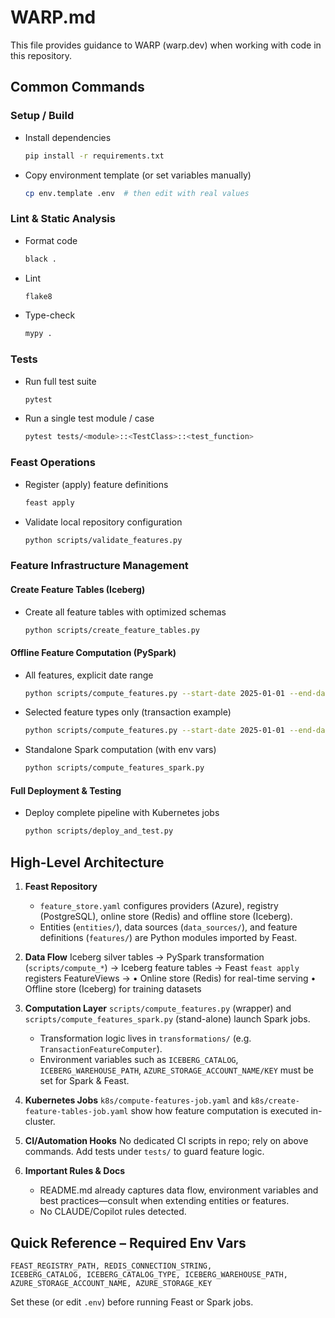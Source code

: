 # WARP.md

This file provides guidance to WARP (warp.dev) when working with code in this repository.

## Common Commands

### Setup / Build
- Install dependencies
  ```bash
  pip install -r requirements.txt
  ```
- Copy environment template (or set variables manually)
  ```bash
  cp env.template .env  # then edit with real values
  ```

### Lint & Static Analysis
- Format code
  ```bash
  black .
  ```
- Lint
  ```bash
  flake8
  ```
- Type-check
  ```bash
  mypy .
  ```

### Tests
- Run full test suite
  ```bash
  pytest
  ```
- Run a single test module / case
  ```bash
  pytest tests/<module>::<TestClass>::<test_function>
  ```

### Feast Operations
- Register (apply) feature definitions
  ```bash
  feast apply
  ```
- Validate local repository configuration
  ```bash
  python scripts/validate_features.py
  ```

### Feature Infrastructure Management

#### Create Feature Tables (Iceberg)
- Create all feature tables with optimized schemas
  ```bash
  python scripts/create_feature_tables.py
  ```

#### Offline Feature Computation (PySpark)
- All features, explicit date range
  ```bash
  python scripts/compute_features.py --start-date 2025-01-01 --end-date 2025-01-31
  ```
- Selected feature types only (transaction example)
  ```bash
  python scripts/compute_features.py --start-date 2025-01-01 --end-date 2025-01-31 --feature-types transaction
  ```
- Standalone Spark computation (with env vars)
  ```bash
  python scripts/compute_features_spark.py
  ```

#### Full Deployment & Testing
- Deploy complete pipeline with Kubernetes jobs
  ```bash
  python scripts/deploy_and_test.py
  ```

## High-Level Architecture

1. **Feast Repository**
   - `feature_store.yaml` configures providers (Azure), registry (PostgreSQL), online store (Redis) and offline store (Iceberg).
   - Entities (`entities/`), data sources (`data_sources/`), and feature definitions (`features/`) are Python modules imported by Feast.

2. **Data Flow**
   Iceberg silver tables → PySpark transformation (`scripts/compute_*`) → Iceberg feature tables → Feast `feast apply` registers FeatureViews →
   • Online store (Redis) for real-time serving
   • Offline store (Iceberg) for training datasets

3. **Computation Layer**
   `scripts/compute_features.py` (wrapper) and `scripts/compute_features_spark.py` (stand-alone) launch Spark jobs.
   - Transformation logic lives in `transformations/` (e.g. `TransactionFeatureComputer`).
   - Environment variables such as `ICEBERG_CATALOG`, `ICEBERG_WAREHOUSE_PATH`, `AZURE_STORAGE_ACCOUNT_NAME/KEY` must be set for Spark & Feast.

4. **Kubernetes Jobs**
   `k8s/compute-features-job.yaml` and `k8s/create-feature-tables-job.yaml` show how feature computation is executed in-cluster.

5. **CI/Automation Hooks**
   No dedicated CI scripts in repo; rely on above commands. Add tests under `tests/` to guard feature logic.

6. **Important Rules & Docs**
   - README.md already captures data flow, environment variables and best practices—consult when extending entities or features.
   - No CLAUDE/Copilot rules detected.

## Quick Reference – Required Env Vars
```
FEAST_REGISTRY_PATH, REDIS_CONNECTION_STRING,
ICEBERG_CATALOG, ICEBERG_CATALOG_TYPE, ICEBERG_WAREHOUSE_PATH,
AZURE_STORAGE_ACCOUNT_NAME, AZURE_STORAGE_KEY
```
Set these (or edit `.env`) before running Feast or Spark jobs.

